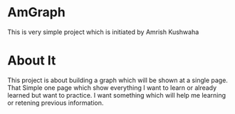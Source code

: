 # AmGraph
This is very simple project which is initiated by Amrish Kushwaha

# About It
This project is about building a graph which will be shown at a single page. That Simple one page which show  everything I want to learn or already learned but want to practice. I want something which will help me learning or retening previous information.
